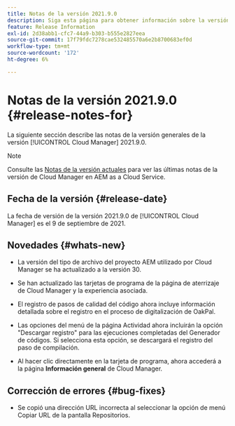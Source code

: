 ```yaml
---
title: Notas de la versión 2021.9.0
description: Siga esta página para obtener información sobre la versión 2021.9.0 de Cloud Manager
feature: Release Information
exl-id: 2d38abb1-cfc7-44a9-b303-b555e2827eea
source-git-commit: 17f79fdc7278cae532485570a6e2b8700683ef0d
workflow-type: tm+mt
source-wordcount: '172'
ht-degree: 6%

---
```


# Notas de la versión 2021.9.0 {#release-notes-for}

La siguiente sección describe las notas de la versión generales de la versión [!UICONTROL Cloud Manager] 2021.9.0.

>[!NOTE]
>Consulte las [Notas de la versión actuales](https://experienceleague.adobe.com/docs/experience-manager-cloud-service/onboarding/getting-access/release-notes-cloud-manager/release-notes-cm-current.html?lang=en#getting-access) para ver las últimas notas de la versión de Cloud Manager en AEM as a Cloud Service.

## Fecha de la versión {#release-date}

La fecha de versión de la versión 2021.9.0 de [!UICONTROL Cloud Manager] es el 9 de septiembre de 2021.

## Novedades {#whats-new}

* La versión del tipo de archivo del proyecto AEM utilizado por Cloud Manager se ha actualizado a la versión 30.

* Se han actualizado las tarjetas de programa de la página de aterrizaje de Cloud Manager y la experiencia asociada.

* El registro de pasos de calidad del código ahora incluye información detallada sobre el registro en el proceso de digitalización de OakPal.

* Las opciones del menú de la página Actividad ahora incluirán la opción &quot;Descargar registro&quot; para las ejecuciones completadas del Generador de códigos. Si selecciona esta opción, se descargará el registro del paso de compilación.

* Al hacer clic directamente en la tarjeta de programa, ahora accederá a la página **Información general** de Cloud Manager.

## Corrección de errores {#bug-fixes}

* Se copió una dirección URL incorrecta al seleccionar la opción de menú Copiar URL de la pantalla Repositorios.
